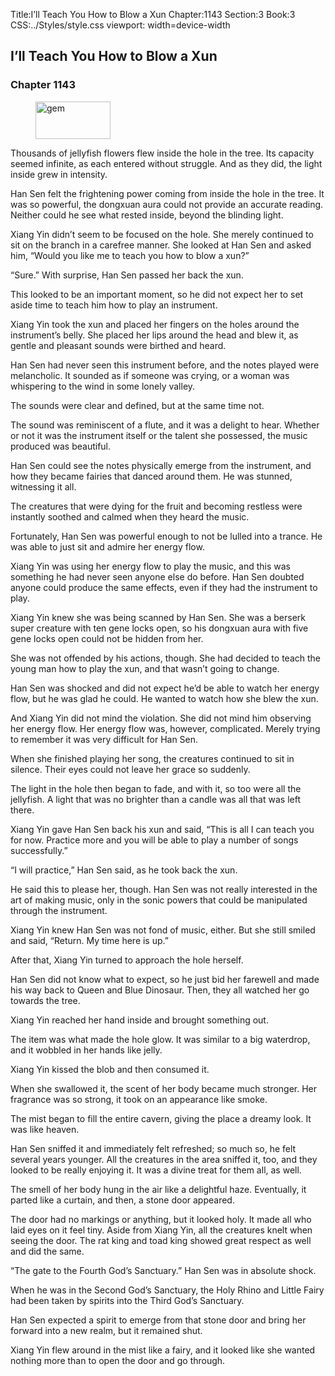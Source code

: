 Title:I’ll Teach You How to Blow a Xun 
Chapter:1143 
Section:3 
Book:3 
CSS:../Styles/style.css 
viewport: width=device-width
  
## I’ll Teach You How to Blow a Xun
### Chapter 1143
  
<figure>
	<img src="../Images/gem.gif" alt="gem" id="gem" width="120" height="60" />
</figure>
  

  
Thousands of jellyfish flowers flew inside the hole in the tree. Its capacity seemed infinite, as each entered without struggle. And as they did, the light inside grew in intensity.

Han Sen felt the frightening power coming from inside the hole in the tree. It was so powerful, the dongxuan aura could not provide an accurate reading. Neither could he see what rested inside, beyond the blinding light.

Xiang Yin didn’t seem to be focused on the hole. She merely continued to sit on the branch in a carefree manner. She looked at Han Sen and asked him, “Would you like me to teach you how to blow a xun?”

“Sure.” With surprise, Han Sen passed her back the xun.

This looked to be an important moment, so he did not expect her to set aside time to teach him how to play an instrument.

Xiang Yin took the xun and placed her fingers on the holes around the instrument’s belly. She placed her lips around the head and blew it, as gentle and pleasant sounds were birthed and heard.

Han Sen had never seen this instrument before, and the notes played were melancholic. It sounded as if someone was crying, or a woman was whispering to the wind in some lonely valley.

The sounds were clear and defined, but at the same time not.

The sound was reminiscent of a flute, and it was a delight to hear. Whether or not it was the instrument itself or the talent she possessed, the music produced was beautiful.

Han Sen could see the notes physically emerge from the instrument, and how they became fairies that danced around them. He was stunned, witnessing it all.

The creatures that were dying for the fruit and becoming restless were instantly soothed and calmed when they heard the music.

Fortunately, Han Sen was powerful enough to not be lulled into a trance. He was able to just sit and admire her energy flow.

Xiang Yin was using her energy flow to play the music, and this was something he had never seen anyone else do before. Han Sen doubted anyone could produce the same effects, even if they had the instrument to play.

Xiang Yin knew she was being scanned by Han Sen. She was a berserk super creature with ten gene locks open, so his dongxuan aura with five gene locks open could not be hidden from her.

She was not offended by his actions, though. She had decided to teach the young man how to play the xun, and that wasn’t going to change.

Han Sen was shocked and did not expect he’d be able to watch her energy flow, but he was glad he could. He wanted to watch how she blew the xun.

And Xiang Yin did not mind the violation. She did not mind him observing her energy flow. Her energy flow was, however, complicated. Merely trying to remember it was very difficult for Han Sen.

When she finished playing her song, the creatures continued to sit in silence. Their eyes could not leave her grace so suddenly.

The light in the hole then began to fade, and with it, so too were all the jellyfish. A light that was no brighter than a candle was all that was left there.

Xiang Yin gave Han Sen back his xun and said, “This is all I can teach you for now. Practice more and you will be able to play a number of songs successfully.”

“I will practice,” Han Sen said, as he took back the xun.

He said this to please her, though. Han Sen was not really interested in the art of making music, only in the sonic powers that could be manipulated through the instrument.

Xiang Yin knew Han Sen was not fond of music, either. But she still smiled and said, “Return. My time here is up.”

After that, Xiang Yin turned to approach the hole herself.

Han Sen did not know what to expect, so he just bid her farewell and made his way back to Queen and Blue Dinosaur. Then, they all watched her go towards the tree.

Xiang Yin reached her hand inside and brought something out.

The item was what made the hole glow. It was similar to a big waterdrop, and it wobbled in her hands like jelly.

Xiang Yin kissed the blob and then consumed it.

When she swallowed it, the scent of her body became much stronger. Her fragrance was so strong, it took on an appearance like smoke.

The mist began to fill the entire cavern, giving the place a dreamy look. It was like heaven.

Han Sen sniffed it and immediately felt refreshed; so much so, he felt several years younger. All the creatures in the area sniffed it, too, and they looked to be really enjoying it. It was a divine treat for them all, as well.

The smell of her body hung in the air like a delightful haze. Eventually, it parted like a curtain, and then, a stone door appeared.

The door had no markings or anything, but it looked holy. It made all who laid eyes on it feel tiny. Aside from Xiang Yin, all the creatures knelt when seeing the door. The rat king and toad king showed great respect as well and did the same.

“The gate to the Fourth God’s Sanctuary.” Han Sen was in absolute shock.

When he was in the Second God’s Sanctuary, the Holy Rhino and Little Fairy had been taken by spirits into the Third God’s Sanctuary.

Han Sen expected a spirit to emerge from that stone door and bring her forward into a new realm, but it remained shut.

Xiang Yin flew around in the mist like a fairy, and it looked like she wanted nothing more than to open the door and go through.